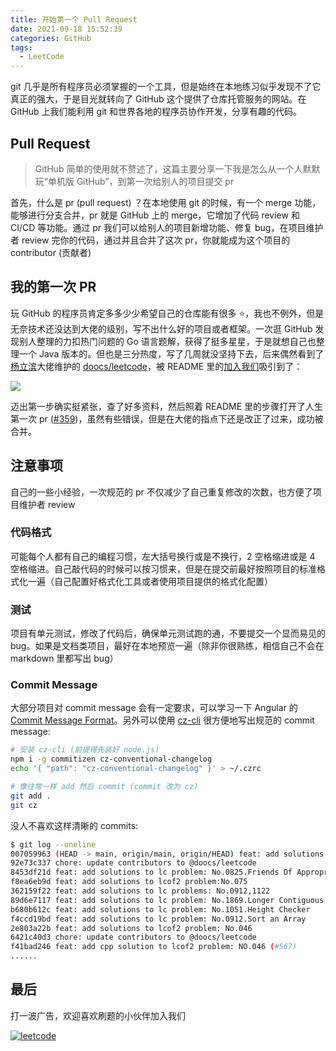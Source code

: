 ```yaml
---
title: 开始第一个 Pull Request
date: 2021-09-18 15:52:39
categories: GitHub
tags:
  - LeetCode
---
```


git 几乎是所有程序员必须掌握的一个工具，但是始终在本地练习似乎发现不了它真正的强大，于是目光就转向了 GitHub 这个提供了仓库托管服务的网站。在 GitHub 上我们能利用 git 和世界各地的程序员协作开发，分享有趣的代码。

<!-- more -->

## Pull Request

> GitHub 简单的使用就不赘述了，这篇主要分享一下我是怎么从一个人默默玩“单机版 GitHub”，到第一次给别人的项目提交 pr

首先，什么是 pr (pull request) ？在本地使用 git 的时候，有一个 merge 功能，能够进行分支合并，pr 就是 GitHub 上的 merge，它增加了代码 review 和 CI/CD 等功能。通过 pr 我们可以给别人的项目新增功能、修复 bug，在项目维护者 review 完你的代码，通过并且合并了这次 pr，你就能成为这个项目的 contributor (贡献者)

## 我的第一次 PR

玩 GitHub 的程序员肯定多多少少希望自己的仓库能有很多 ⭐，我也不例外，但是无奈技术还没达到大佬的级别，写不出什么好的项目或者框架。一次逛 GitHub 发现别人整理的力扣热门问题的 Go 语言题解，获得了挺多星星，于是就想自己也整理一个 Java 版本的。但也是三分热度，写了几周就没坚持下去，后来偶然看到了[杨立滨](https://github.com/yanglbme)大佬维护的 [doocs/leetcode](https://github.com/doocs/leetcode)，被 README 里的[加入我们](https://github.com/doocs/leetcode#%E5%8A%A0%E5%85%A5%E6%88%91%E4%BB%AC)吸引到了：

![](https://chensl-picgo.oss-cn-hangzhou.aliyuncs.com/202206021150168.png)

迈出第一步确实挺紧张，查了好多资料，然后照着 README 里的步骤打开了人生第一次 pr ([#359](https://github.com/doocs/leetcode/pull/359))，虽然有些错误，但是在大佬的指点下还是改正了过来，成功被合并。

## 注意事项

自己的一些小经验，一次规范的 pr 不仅减少了自己重复修改的次数，也方便了项目维护者 review

### 代码格式

可能每个人都有自己的编程习惯，左大括号换行或是不换行，2 空格缩进或是 4 空格缩进。自己敲代码的时候可以按习惯来，但是在提交前最好按照项目的标准格式化一遍（自己配置好格式化工具或者使用项目提供的格式化配置）

### 测试

项目有单元测试，修改了代码后，确保单元测试跑的通，不要提交一个显而易见的 bug。如果是文档类项目，最好在本地预览一遍（除非你很熟练，相信自己不会在 markdown 里都写出 bug）

### Commit Message

大部分项目对 commit message 会有一定要求，可以学习一下 Angular 的 [Commit Message Format](https://github.com/angular/angular/blob/12.2.6/CONTRIBUTING.md#commit)。另外可以使用 [cz-cli](https://github.com/commitizen/cz-cli) 很方便地写出规范的 commit message:

```bash
# 安装 cz-cli (前提得先装好 node.js)
npm i -g commitizen cz-conventional-changelog
echo '{ "path": "cz-conventional-changelog" }' > ~/.czrc

# 像往常一样 add 然后 commit (commit 改为 cz)
git add .
git cz
```

没人不喜欢这样清晰的 commits:

```bash
$ git log --oneline
007059963 (HEAD -> main, origin/main, origin/HEAD) feat: add solutions to lc/lcof2 problem: Asteroid Collision
92e73c337 chore: update contributors to @doocs/leetcode
8453df21d feat: add solutions to lc problem: No.0825.Friends Of Appropriate Ages
f8ea6eb9d feat: add solutions to lcof2 problem:No.075
362159f22 feat: add solutions to lc problems: No.0912,1122
89d6e7117 feat: add solutions to lc problem: No.1869.Longer Contiguous Segments of Ones than Zeros
b680b612c feat: add solutions to lc problem: No.1051.Height Checker
f4ccd19bd feat: add solutions to lc problem: No.0912.Sort an Array
2e803a22b feat: add solutions to lcof2 problem: No.046
6421c40d3 chore: update contributors to @doocs/leetcode
f41bad246 feat: add cpp solution to lcof2 problem: NO.046 (#567)
......
```

## 最后

打一波广告，欢迎喜欢刷题的小伙伴加入我们

[![leetcode](https://github-readme-stats.vercel.app/api/pin/?username=doocs&repo=leetcode&show_owner=true)](https://github.com/doocs/leetcode)
